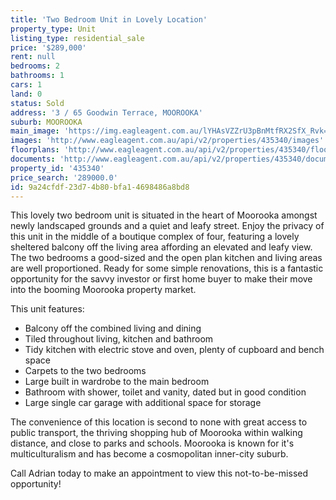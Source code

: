 ```yaml
---
title: 'Two Bedroom Unit in Lovely Location'
property_type: Unit
listing_type: residential_sale
price: '$289,000'
rent: null
bedrooms: 2
bathrooms: 1
cars: 1
land: 0
status: Sold
address: '3 / 65 Goodwin Terrace, MOOROOKA'
suburb: MOOROOKA
main_image: 'https://img.eagleagent.com.au/lYHAsVZZrU3pBnMtfRX2SfX_Rvk=/1280x854/smart/https://s3-us-west-2.amazonaws.com/eagleagent-orig/images/6823381/120760481-image-M.jpg'
images: 'http://www.eagleagent.com.au/api/v2/properties/435340/images'
floorplans: 'http://www.eagleagent.com.au/api/v2/properties/435340/floorplans'
documents: 'http://www.eagleagent.com.au/api/v2/properties/435340/documents'
property_id: '435340'
price_search: '289000.0'
id: 9a24cfdf-23d7-4b80-bfa1-4698486a8bd8
---
```

This lovely two bedroom unit is situated in the heart of Moorooka amongst newly landscaped grounds and a quiet and leafy street. Enjoy the privacy of this unit in the middle of a boutique complex of four, featuring a lovely sheltered balcony off the living area affording an elevated and leafy view. The two bedrooms a good-sized and the open plan kitchen and living areas are well proportioned. Ready for some simple renovations, this is a fantastic opportunity for the savvy investor or first home buyer to make their move into the booming Moorooka property market.

This unit features:

*  Balcony off the combined living and dining
*  Tiled throughout living, kitchen and bathroom
*  Tidy kitchen with electric stove and oven, plenty of cupboard and bench space
*  Carpets to the two bedrooms
*  Large built in wardrobe to the main bedroom
*  Bathroom with shower, toilet and vanity, dated but in good condition
*  Large single car garage with additional space for storage

The convenience of this location is second to none with great access to public transport, the thriving shopping hub of Moorooka within walking distance, and close to parks and schools. Moorooka is known for it's multiculturalism and has become a cosmopolitan inner-city suburb.

Call Adrian today to make an appointment to view this not-to-be-missed opportunity!